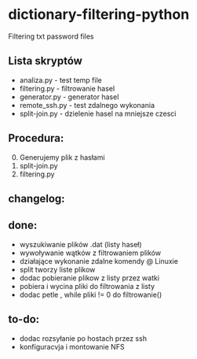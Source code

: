 # dictionary-filtering-python
Filtering txt password files

## Lista skryptów
- analiza.py - test temp file
- filtering.py - filtrowanie hasel
- generator.py - generator hasel
- remote_ssh.py  - test zdalnego wykonania
- split-join.py - dzielenie hasel na mniejsze czesci

## Procedura:
0. Generujemy plik z hasłami
1. split-join.py
2. filtering.py 

## changelog:
## done:
- wyszukiwanie plików .dat (listy haseł)</br>
- wywoływanie wątków z filtrowaniem plików
- działające wykonanie zdalne komendy @ Linuxie
- split tworzy liste plikow
- dodac pobieranie plikow z listy przez watki
- pobiera i wycina pliki do filtrowania z listy
- dodac petle , while pliki != 0 do filtrowanie()

## to-do:
- dodac rozsyłanie po hostach przez ssh
- konfiguracvja i montowanie NFS
